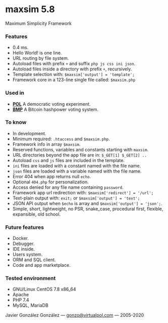 # maxsim 5.8

Maximum Simplicity Framework


### Features
* 0.4 ms.
* Hello World! is one line.
* URL routing by file system.
* Autoload files with prefix `+` and suffix `php js css ini json`.
* Autoload files inside a directory with prefix `+`, recursively.
* Template selection with: `$maxsim['output'] = 'template';`
* Framework core in a 123-line single file called: `$maxsim.php`


### Used in
- **[POL](https://github.com/JavierGonzalez/POL)** A democratic voting experiment.
- **[BMP](https://github.com/JavierGonzalez/BMP)** A Bitcoin hashpower voting system.


### To know
* In development.
* Minimum required: `.htaccess` and `$maxsim.php`.
* Framework info in array `$maxsim`.
* Reserved functions, variables and constants starting with `maxsim`.
* URL directories beyond the app file are in: `$_GET[1] $_GET[2] ..`
* Autoload `css` and `js` files are included in the template.
* `ini` files are loaded with a constant named with the file name.
* `json` files are loaded with a variable named with the file name.
* Error 404 when app returns null `echo`.
* Optional `404.php` for personalization.
* Access denied for any file name containing `password`.
* Framework app url redirection with: `$maxsim['redirect'] = '/url';`
* Text-plain output with: `exit;` or `$maxsim['output'] = 'text';`
* JSON API output when `$echo` is array and `$maxsim['output'] = 'json';`.
* Simple, short, lightweight, no PSR, snake_case, procedural first, flexible, expansible, old school.


### Future features
* Docker.
* Debugger.
* IDE inside.
* Users system.
* ORM and SQL client.
* Code and app marketplace.


### Tested environment
* GNU/Linux CentOS 7.8 x86_64
* Apache
* PHP 7.4
* MySQL, MariaDB


Javier González González — gonzo@virtualpol.com — 2005-2020